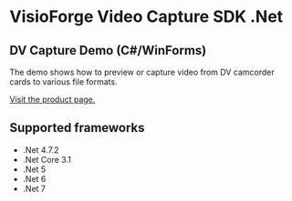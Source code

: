 ﻿# VisioForge Video Capture SDK .Net

## DV Capture Demo (C#/WinForms)

The demo shows how to preview or capture video from DV camcorder cards to various file formats. 

[Visit the product page.](https://www.visioforge.com/video-capture-sdk-net)

## Supported frameworks

* .Net 4.7.2
* .Net Core 3.1
* .Net 5
* .Net 6
* .Net 7